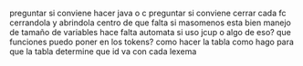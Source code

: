 preguntar si conviene hacer java o c
preguntar si conviene cerrar cada fc cerrandola y abrindola
centro de que falta
si masomenos esta bien
manejo de tamaño de variables
hace falta automata si uso jcup o algo de eso?
que funciones puedo poner en los tokens?
como hacer la tabla
como hago para que la tabla determine que id va con cada lexema
